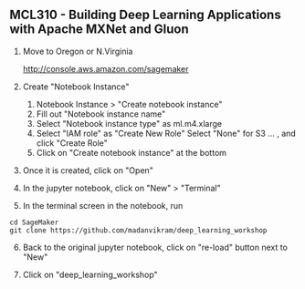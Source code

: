 
## MCL310 - Building Deep Learning Applications with Apache MXNet and Gluon

1. Move to Oregon or N.Virginia

    http://console.aws.amazon.com/sagemaker

2. Create "Notebook Instance"

    1. Notebook Instance > "Create notebook instance"
    2. Fill out "Notebook instance name"
    3. Select "Notebook instance type" as ml.m4.xlarge
    4. Select "IAM role" as "Create New Role" 
       Select "None"  for S3 ... , and click "Create Role"
    5. Click on "Create notebook instance" at the bottom

3. Once it is created, click on "Open" 

4. In the jupyter notebook, click on "New" > "Terminal"

5. In the terminal screen in the notebook, run 

```
cd SageMaker
git clone https://github.com/madanvikram/deep_learning_workshop
```

6. Back to the original jupyter notebook, click on "re-load" button next to "New"

7. Click on "deep_learning_workshop"


